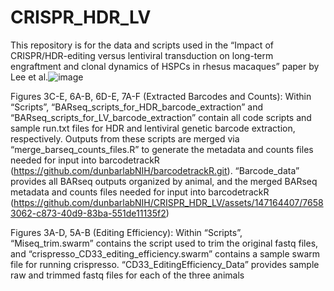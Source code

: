 # CRISPR_HDR_LV
This repository is for the data and scripts used in the “Impact of CRISPR/HDR-editing versus lentiviral transduction on long-term engraftment and clonal dynamics of HSPCs in rhesus macaques” paper by Lee et al.![image](https://github.com/dunbarlabNIH/CRISPR_HDR_LV/assets/147164407/126ea7be-069a-4802-831a-66c76e8b2d8d)

Figures 3C-E, 6A-B, 6D-E, 7A-F (Extracted Barcodes and Counts):
Within “Scripts”, “BARseq_scripts_for_HDR_barcode_extraction” and “BARseq_scripts_for_LV_barcode_extraction” contain all code scripts and sample run.txt files for HDR and lentiviral genetic barcode extraction, respectively. Outputs from these scripts are merged via “merge_barseq_counts_files.R” to generate the metadata and counts files needed for input into barcodetrackR (https://github.com/dunbarlabNIH/barcodetrackR.git). “Barcode_data” provides all BARseq outputs organized by animal, and the merged BARseq metadata and counts files needed for input into barcodetrackR (https://github.com/dunbarlabNIH/CRISPR_HDR_LV/assets/147164407/76583062-c873-40d9-83ba-551de11135f2)

Figures 3A-D, 5A-B (Editing Efficiency):
Within “Scripts”, “Miseq_trim.swarm” contains the script used to trim the original fastq files, and “crispresso_CD33_editing_efficiency.swarm” contains a sample swarm file for running crispresso.
“CD33_EditingEfficiency_Data” provides sample raw and trimmed fastq files for each of the three animals
